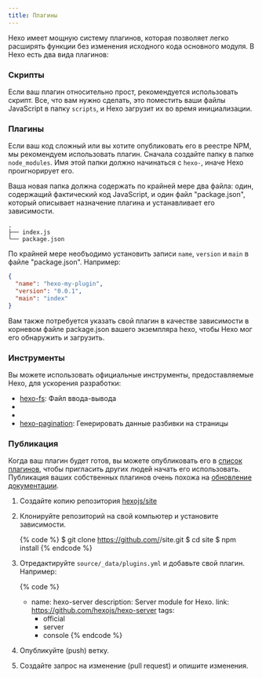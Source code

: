 ```yaml
---
title: Плагины
---
```

Hexo имеет мощную систему плагинов, которая позволяет легко расширять функции без изменения исходного кода основного модуля. В Hexo есть два вида плагинов:

### Скрипты

Если ваш плагин относительно прост, рекомендуется использовать скрипт. Все, что вам нужно сделать, это поместить ваши файлы JavaScript в папку `scripts`, и Hexo загрузит их во время инициализации.

### Плагины

Если ваш код сложный или вы хотите опубликовать его в реестре NPM, мы рекомендуем использовать плагин. Сначала создайте папку в папке `node_modules`. Имя этой папки должно начинаться с `hexo-`, иначе Hexo проигнорирует его.

Ваша новая папка должна содержать по крайней мере два файла: один, содержащий фактический код JavaScript, и один файл "package.json", который описывает назначение плагина и устанавливает его зависимости.

``` plain
.
├── index.js
└── package.json
```

По крайней мере необъодимо установить записи `name`, `version` и `main` в файле "package.json". Например:

``` json package.json
{
  "name": "hexo-my-plugin",
  "version": "0.0.1",
  "main": "index"
}
```

Вам также потребуется указать свой плагин в качестве зависимости в корневом файле package.json вашего экземпляра hexo, чтобы Hexo мог его обнаружить и загрузить.

### Инструменты

Вы можете использовать официальные инструменты, предоставляемые Hexo, для ускорения разработки:

- [hexo-fs]: Файл ввода-вывода
- [hexo-util]: Утилиты
- [гексо-i18n]: Локализация (i18n)
- [hexo-pagination]: Генерировать данные разбивки на страницы

### Публикация

Когда ваш плагин будет готов, вы можете опубликовать его в [список плагинов](/plugins), чтобы пригласить других людей начать его использовать. Публикация ваших собственных плагинов очень похожа на [обновление документации](contributing.html#Updating_Documentation).

1. Создайте копию репозитория [hexojs/site]
2. Клонируйте репозиторий на свой компьютер и установите зависимости.

    {% code %}
    $ git clone https://github.com/<username>/site.git
    $ cd site
    $ npm install
    {% endcode %}

3. Отредактируйте `source/_data/plugins.yml` и добавьте свой плагин. Например:

    {% code %}
    - name: hexo-server
      description: Server module for Hexo.
      link: https://github.com/hexojs/hexo-server
      tags:
        - official
        - server
        - console
    {% endcode %}

4. Опубликуйте (push) ветку.
5. Создайте запрос на изменение (pull request) и опишите изменения.

[hexo-fs]: https://github.com/hexojs/hexo-fs
[hexo-util]: https://github.com/hexojs/hexo-util
[hexo-i18n]: https://github.com/hexojs/hexo-i18n
[hexo-pagination]: https://github.com/hexojs/hexo-pagination
[hexojs/site]: https://github.com/hexojs/site
